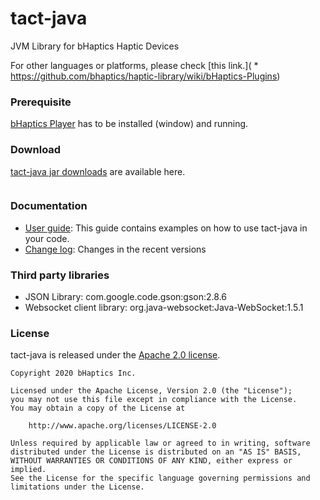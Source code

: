 # tact-java
JVM Library for bHaptics Haptic Devices

For other languages or platforms, please check [this link.]( * https://github.com/bhaptics/haptic-library/wiki/bHaptics-Plugins)

### Prerequisite
[bHaptics Player](https://www.bhaptics.com/download) has to be installed (window) and running. 


### Download

[tact-java jar downloads](https://github.com/bhaptics/tact-java/releases) are available here.

```

```

### Documentation
  * [User guide](UserGuide.md): This guide contains examples on how to use tact-java in your code.
  * [Change log](CHANGELOG.md): Changes in the recent versions
### Third party libraries
  * JSON Library: com.google.code.gson:gson:2.8.6
  * Websocket client library: org.java-websocket:Java-WebSocket:1.5.1


### License
tact-java is released under the [Apache 2.0 license](LICENSE).

```
Copyright 2020 bHaptics Inc.

Licensed under the Apache License, Version 2.0 (the "License");
you may not use this file except in compliance with the License.
You may obtain a copy of the License at

    http://www.apache.org/licenses/LICENSE-2.0

Unless required by applicable law or agreed to in writing, software
distributed under the License is distributed on an "AS IS" BASIS,
WITHOUT WARRANTIES OR CONDITIONS OF ANY KIND, either express or implied.
See the License for the specific language governing permissions and
limitations under the License.
```

